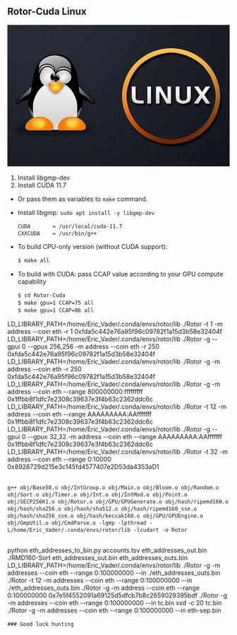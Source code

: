 ## Rotor-Cuda Linux 

![alt text](Others/Linux.jpg "Rotor-Cuda /Linux")

1. Install libgmp-dev
2. Install CUDA 11.7
 
 - Or pass them as variables to `make` command.
 - Install libgmp: ```sudo apt install -y libgmp-dev```


    ```make
    CUDA       = /usr/local/cuda-11.7
    CXXCUDA    = /usr/bin/g++
    ```
 - To build CPU-only version (without CUDA support):
    ```sh
    $ make all
    ```
 - To build with CUDA: pass CCAP value according to your GPU compute capability
    ```sh
    $ cd Rotor-Cuda
    $ make gpu=1 CCAP=75 all
    $ make gpu=1 CCAP=86 all
    
LD_LIBRARY_PATH=/home/Eric_Vader/.conda/envs/rotor/lib ./Rotor -t 1 -m address --coin eth -r 1 0xfda5c442e76a95f96c09782f1a15d3b58e32404f
LD_LIBRARY_PATH=/home/Eric_Vader/.conda/envs/rotor/lib ./Rotor -g --gpui 0 --gpux 256,256 -m address --coin eth -r 250 0xfda5c442e76a95f96c09782f1a15d3b58e32404f
LD_LIBRARY_PATH=/home/Eric_Vader/.conda/envs/rotor/lib ./Rotor -g -m address --coin eth -r 250 0xfda5c442e76a95f96c09782f1a15d3b58e32404f
LD_LIBRARY_PATH=/home/Eric_Vader/.conda/envs/rotor/lib ./Rotor -g -m address --coin eth --range 800000000:fffffffff 0x1ffbb8f1dfc7e2308c39637e3f4b63c2362ddc6c
LD_LIBRARY_PATH=/home/Eric_Vader/.conda/envs/rotor/lib ./Rotor -t 12 -m address --coin eth --range AAAAAAAAA:AAfffffff 0x1ffbb8f1dfc7e2308c39637e3f4b63c2362ddc6c
LD_LIBRARY_PATH=/home/Eric_Vader/.conda/envs/rotor/lib ./Rotor -g --gpui 0 --gpux 32,32 -m address --coin eth --range AAAAAAAAA:AAfffffff 0x1ffbb8f1dfc7e2308c39637e3f4b63c2362ddc6c
LD_LIBRARY_PATH=/home/Eric_Vader/.conda/envs/rotor/lib ./Rotor -t 32 -m address --coin eth --range 0:10000 0x8928729d215e3c145fd4577407e2D53da4353aD1
```

g++ obj/Base58.o obj/IntGroup.o obj/Main.o obj/Bloom.o obj/Random.o obj/Sort.o obj/Timer.o obj/Int.o obj/IntMod.o obj/Point.o obj/SECP256K1.o obj/Rotor.o obj/GPU/GPUGenerate.o obj/hash/ripemd160.o obj/hash/sha256.o obj/hash/sha512.o obj/hash/ripemd160_sse.o obj/hash/sha256_sse.o obj/hash/keccak160.o obj/GPU/GPUEngine.o obj/GmpUtil.o obj/CmdParse.o -lgmp -lpthread -L/home/Eric_Vader/.conda/envs/rotor/lib -lcudart -o Rotor


```
python eth_addresses_to_bin.py accounts.tsv eth_addresses_out.bin
./RMD160-Sort eth_addresses_out.bin eth_addresses_outs.bin
LD_LIBRARY_PATH=/home/Eric_Vader/.conda/envs/rotor/lib ./Rotor -g -m addresses --coin eth --range 0:100000000 --in ./eth_addresses_outs.bin
./Rotor -t 12 -m addresses --coin eth --range 0:100000000 --in ./eth_addresses_outs.bin
./Rotor -g -m address --coin eth --range 0:100000000 0x7e5f4552091a69125d5dfcb7b8c2659029395bdf
./Rotor -g -m addresses --coin eth --range 0:100000000 --in tc.bin 
xxd -c 20 tc.bin
./Rotor -g -m addresses --coin eth --range 0:100000000 --in eth-sep.bin
```
### Good luck hunting 